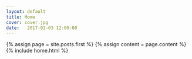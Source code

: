```yaml
---
layout: default
title: Home
cover: cover.jpg
date:   2017-02-03 12:00:00
---
```



{% assign page = site.posts.first %}
{% assign content = page.content %}
{% include home.html %}




